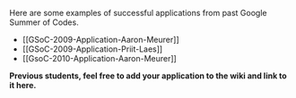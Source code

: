 Here are some examples of successful applications from past Google Summer of Codes.

* [[GSoC-2009-Application-Aaron-Meurer]]
* [[GSoC-2009-Application-Priit-Laes]]
* [[GsoC-2010-Application-Aaron-Meurer]]

**Previous students, feel free to add your application to the wiki and
link to it here.**